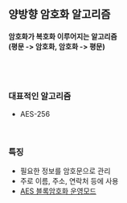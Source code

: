 ## 양방향 암호화 알고리즘
#### 암호화가 복호화 이루어지는 알고리즘 <br/> (평문 -> 암호화, 암호화 -> 평문)

<br/>
<br/>

### 대표적인 알고리즘
* AES-256

<br/>

### 특징
* 필요한 정보를 암호문으로 관리
* 주로 이름, 주소, 연락처 등에 사용
* [AES 블록암호화 운영모드](https://blog.naver.com/sanainfo/221517009223")
